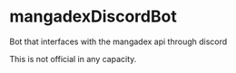 # mangadexDiscordBot
Bot that interfaces with the mangadex api through discord

This is not official in any capacity. 